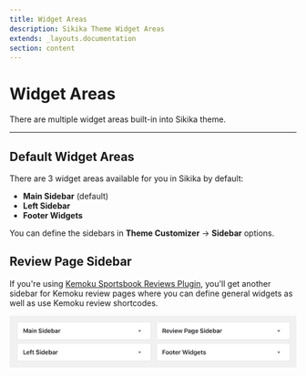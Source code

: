 ```yaml
---
title: Widget Areas
description: Sikika Theme Widget Areas
extends: _layouts.documentation
section: content
---
```


# Widget Areas

There are multiple widget areas built-in into Sikika theme.

---

## Default Widget Areas

There are 3 widget areas available for you in Sikika by default:

- **Main Sidebar** (default)
- **Left Sidebar**
- **Footer Widgets**

You can define the sidebars in **Theme Customizer** &#8594; **Sidebar** options.

## Review Page Sidebar

If you're using [Kemoku Sportsbook Reviews Plugin](https://dinomatic.com/plugins/kemoku), you'll get another sidebar for Kemoku review pages where you can define general widgets as well as use Kemoku review shortcodes.

![Sikika Widget Areas](/assets/images/sikika/sikika-widget-areas.png)
